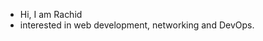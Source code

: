 - Hi, I am Rachid
- interested in web development, networking and DevOps.

<!---
Rel-hach/Rel-hach is a ✨ special ✨ repository because its `README.md` (this file) appears on your GitHub profile.
You can click the Preview link to take a look at your changes.
--->
